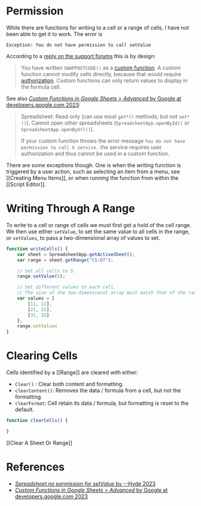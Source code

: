 # Permission

While there are functions for writing to a cell or a range of cells,
I have not been able to get it to work.
The error is
```
Exception: You do not have permission to call setValue
```

According to a [reply on the support forums](https://support.google.com/docs/thread/202011707/spreadsheet-no-permission-for-setvalue?hl=en) this is by design:

> You have written `SWAPPOSTCODE()` as a [custom function](https://developers.google.com/apps-script/guides/sheets/functions).
> A custom function cannot modify cells directly, because that would require [authorization](https://developers.google.com/apps-script/guides/sheets/functions#advanced).
> Custom functions can only return values to display in the formula cell.

See also [_Custom Functions in Google Sheets_ > _Advanced_ by Google at developers.google.com 2023](https://developers.google.com/apps-script/guides/sheets/functions#advanced):

> Spreadsheet:
> Read only (can use most `get*()` methods, but not `set*()`).
> Cannot open other spreadsheets (`SpreadsheetApp.openById()` or `SpreadsheetApp.openByUrl()`).
>
> If your custom function throws the error message
>     `You do not have permission to call X service.`
> the service requires user authorization and thus cannot be used in a custom function.

There are some exceptions though.
One is when the writing function is triggered by a user action,
such as selecting an item from a menu, see [[Creating Menu Items]],
or when running the function from within the [[Script Editor]].


# Writing Through A Range

To write to a cell or range of cells we must first get a hold of the cell range.
We then use either `setValue`, to set the same value to all cells in the range,
or `setValues`, to pass a two-dimensional array of values to set.
```js
function writeCells() {
	var sheet = SpreadsheetApp.getActiveSheet();
	var range = sheet.getRange("C5:D7");

	// Set all cells to 5.
	range.setValue(5);

	// Set different values to each cell.
	// The size of the two-dimensional array must match that of the range.
	var values = [
		[11, 12],
		[21, 22],
		[31, 32]
	];
	range.setValues
}
```

# Clearing  Cells

Cells identified by a [[Range]] are cleared with either:
- `Clear()` : Clear both content and formatting.
- `clearContent()`: Removes the data / formula from a cell, but not the formatting.
- `clearFormat`: Cell retain its data / formula, but formatting is reset to the default.
```js
function clearCells() {

}
```

[[Clear A Sheet Or Range]]

# References

- [_Spreadsheet no permission for setValue_ by --Hyde 2023](https://support.google.com/docs/thread/202011707/spreadsheet-no-permission-for-setvalue?hl=en)
- [_Custom Functions in Google Sheets_ > _Advanced_ by Google at developers.google.com 2023](https://developers.google.com/apps-script/guides/sheets/functions#advanced)